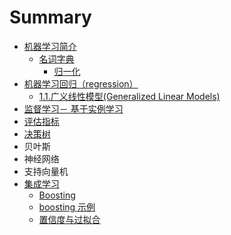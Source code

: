 # Summary

* [机器学习简介](README.md)
  * [名词字典](ming-ci-zi-dian.md)
    * [归一化](ming-ci-zi-dian/gui-yi-hua-yin-zi.md)
* [机器学习回归（regression）](chapter1.md)
  * [1.1.广义线性模型\(Generalized Linear Models\)](chapter1/11guang-yi-xian-xing-mo-578b28-generalized-linear-models.md)
* [监督学习－ 基于实例学习](jian-du-xue-xi-ff0d-knn.md)
* [评估指标](ping-gu-zhi-biao.md)
* [决策树](jue-ce-shu.md)
* 贝叶斯
* 神经网络
* 支持向量机
* [集成学习](ji-cheng-xue-xi.md)
  * [Boosting](ji-cheng-xue-xi/boosting.md)
  * [boosting 示例 ](ji-cheng-xue-xi/boosting-shi-li.md)
  * [置信度与过拟合](ji-cheng-xue-xi/zhi-xin-du.md)

